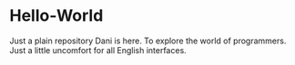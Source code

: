 # Hello-World
Just a plain repository
Dani is here. To explore the world of programmers.
Just a little uncomfort for all English interfaces.
